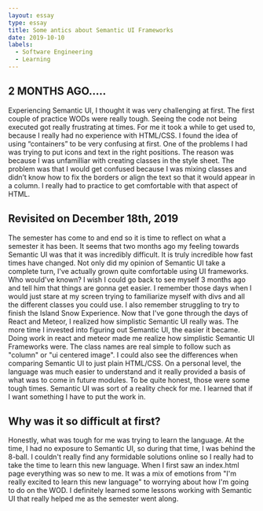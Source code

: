 ```yaml
---
layout: essay
type: essay
title: Some antics about Semantic UI Frameworks 
date: 2019-10-10
labels:
  - Software Engineering
  - Learning
---
```

## 2 MONTHS AGO.....
Experiencing Semantic UI, I thought it was very challenging at first. The first couple of practice WODs were really tough. Seeing the code not being executed got really frustrating at times. For me it took a while to get used to, because I really had no experience with HTML/CSS. I found the idea of using “containers” to be very confusing at first. One of the problems I had was trying to put icons and text in the right positions. The reason was because I was unfamilliar with creating classes in the style sheet. The problem was that I would get confused because I was mixing classes and didn’t know how to fix the borders or align the text so that it would appear in a column. I really had to practice to get comfortable with that aspect of HTML.  
	
## Revisited on December 18th, 2019 
The semester has come to and end so it is time to reflect on what a semester it has been. It seems that two months ago my feeling towards Semantic UI was that it was incredibly difficult. It is truly incredible how fast times have changed. Not only did my opinion of Semantic UI take a complete turn, I've actually grown quite comfortable using UI frameworks. Who would've known? I wish I could go back to see myself 3 months ago and tell him that things are gonna get easier. I remember those days when I would just stare at my screen trying to familiarize myself with divs and all the different classes you could use. I also remember struggling to try to finish the Island Snow Experience. Now that I've gone through the days of React and Meteor, I realized how simplistic Semantic UI really was. The more time I invested into figuring out Semantic UI, the easier it became. Doing work in react and meteor made me realize how simplistic Semantic UI Frameworks were. The class names are real simple to follow such as "column" or "ui centered image". I could also see the differences when comparing Semantic UI to just plain HTML/CSS. On a personal level, the language was much easier to understand and it really provided a basis of what was to come in future modules. To be quite honest, those were some tough times. Semantic UI was sort of a reality check for me. I learned that if I want something I have to put the work in. 


## Why was it so difficult at first?
Honestly, what was tough for me was trying to learn the language. At the time, I had no exposure to Semantic UI, so during that time, I was behind the 8-ball. I couldn't really find any formidable solutions online so I really had to take the time to learn this new language. When I first saw an index.html page everything was so new to me. It was a mix of emotions from "I'm really excited to learn this new language" to worrying about how I'm going to do on the WOD. I definitely learned some lessons working with Semantic UI that really helped me as the semester went along. 






